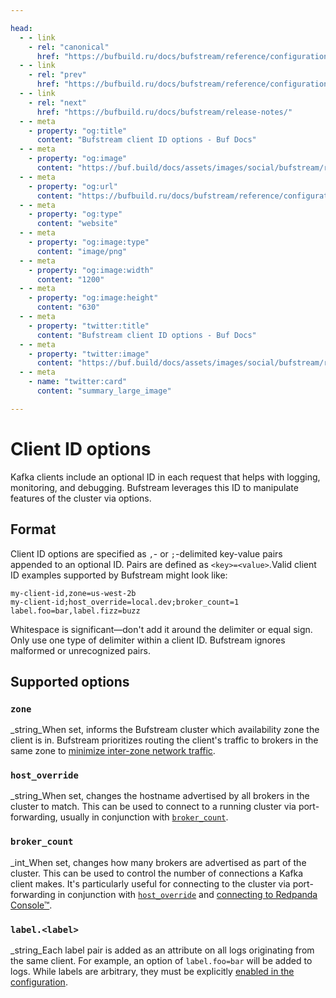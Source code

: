 ```yaml
---

head:
  - - link
    - rel: "canonical"
      href: "https://bufbuild.ru/docs/bufstream/reference/configuration/client-id-options/"
  - - link
    - rel: "prev"
      href: "https://bufbuild.ru/docs/bufstream/reference/configuration/helm-values/"
  - - link
    - rel: "next"
      href: "https://bufbuild.ru/docs/bufstream/release-notes/"
  - - meta
    - property: "og:title"
      content: "Bufstream client ID options - Buf Docs"
  - - meta
    - property: "og:image"
      content: "https://buf.build/docs/assets/images/social/bufstream/reference/configuration/client-id-options.png"
  - - meta
    - property: "og:url"
      content: "https://bufbuild.ru/docs/bufstream/reference/configuration/client-id-options/"
  - - meta
    - property: "og:type"
      content: "website"
  - - meta
    - property: "og:image:type"
      content: "image/png"
  - - meta
    - property: "og:image:width"
      content: "1200"
  - - meta
    - property: "og:image:height"
      content: "630"
  - - meta
    - property: "twitter:title"
      content: "Bufstream client ID options - Buf Docs"
  - - meta
    - property: "twitter:image"
      content: "https://buf.build/docs/assets/images/social/bufstream/reference/configuration/client-id-options.png"
  - - meta
    - name: "twitter:card"
      content: "summary_large_image"

---
```


# Client ID options

Kafka clients include an optional ID in each request that helps with logging, monitoring, and debugging. Bufstream leverages this ID to manipulate features of the cluster via options.

## Format

Client ID options are specified as `,`\- or `;`\-delimited key-value pairs appended to an optional ID. Pairs are defined as `<key>=<value>`.Valid client ID examples supported by Bufstream might look like:

```text
my-client-id,zone=us-west-2b
my-client-id;host_override=local.dev;broker_count=1
label.foo=bar,label.fizz=buzz
```

Whitespace is significant—don't add it around the delimiter or equal sign. Only use one type of delimiter within a client ID. Bufstream ignores malformed or unrecognized pairs.

## Supported options

### `zone`

\_string_When set, informs the Bufstream cluster which availability zone the client is in. Bufstream prioritizes routing the client's traffic to brokers in the same zone to [minimize inter-zone network traffic](../../../kafka-compatibility/configure-clients/#minimizing-inter-zone-network-traffic).

### `host_override`

\_string_When set, changes the hostname advertised by all brokers in the cluster to match. This can be used to connect to a running cluster via port-forwarding, usually in conjunction with [`broker_count`](#broker_count).

### `broker_count`

\_int_When set, changes how many brokers are advertised as part of the cluster. This can be used to control the number of connections a Kafka client makes. It's particularly useful for connecting to the cluster via port-forwarding in conjunction with [`host_override`](#host_override) and [connecting to Redpanda Console™](../../../integrations/redpanda-console/#basic-configuration).

### `label.<label>`

\_string_Each label pair is added as an attribute on all logs originating from the same client. For example, an option of `label.foo=bar` will be added to logs. While labels are arbitrary, they must be explicitly [enabled in the configuration](../bufstream-yaml/#buf.bufstream.config.v1alpha1.MetricsConfig.enable_labels).
